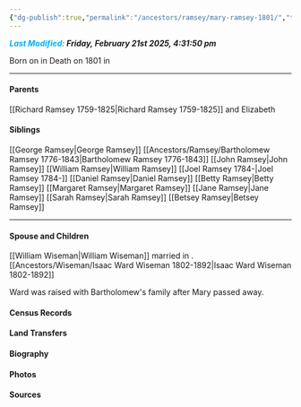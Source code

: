 ```yaml
---
{"dg-publish":true,"permalink":"/ancestors/ramsey/mary-ramsey-1801/","tags":["Mary-Ramsey"]}
---
```


***<font color="#00b0f0">Last Modified:</font> Friday, February 21st 2025, 4:31:50 pm***

Born on  <!-- link to date --> in <!-- link to place -->
Death on 1801 in <!-- link to place -->

---
#### Parents

[[Richard Ramsey 1759-1825\|Richard Ramsey 1759-1825]] and Elizabeth
#### Siblings
[[George Ramsey\|George Ramsey]]
[[Ancestors/Ramsey/Bartholomew Ramsey 1776-1843\|Bartholomew Ramsey 1776-1843]]
[[John Ramsey\|John Ramsey]]
[[William Ramsey\|William Ramsey]]
[[Joel Ramsey 1784-\|Joel Ramsey 1784-]]
[[Daniel Ramsey\|Daniel Ramsey]]
[[Betty Ramsey\|Betty Ramsey]]
[[Margaret Ramsey\|Margaret Ramsey]]
[[Jane Ramsey\|Jane Ramsey]]
[[Sarah Ramsey\|Sarah Ramsey]]
[[Betsey Ramsey\|Betsey Ramsey]]

---
#### Spouse and Children
[[William Wiseman\|William Wiseman]] married <!-- link to date --> in <!-- link to place -->.
[[Ancestors/Wiseman/Isaac Ward Wiseman 1802-1892\|Isaac Ward Wiseman 1802-1892]]

Ward was raised with Bartholomew's family after Mary passed away.

#### Census Records

#### Land Transfers

#### Biography

#### Photos

#### Sources

